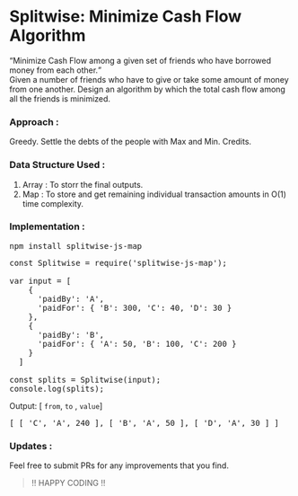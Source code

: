 # Splitwise: Minimize Cash Flow Algorithm
<q>Minimize Cash Flow among a given set of friends who have borrowed money from each other.</q> <br>
Given a number of friends who have to give or take some amount of money from one another. Design an algorithm by which the total cash flow among all the friends is minimized. 

### Approach :
Greedy.
Settle the debts of the people with Max and Min. Credits.

### Data Structure Used :

1. Array : To storr the final outputs.
2. Map : To store and get remaining individual transaction amounts in O(1) time complexity.

### Implementation :
<pre>
npm install splitwise-js-map
</pre>
<pre>
const Splitwise = require('splitwise-js-map');

var input = [    
    {   
      'paidBy': 'A',  
      'paidFor': { 'B': 300, 'C': 40, 'D': 30 } 
    },
    {   
      'paidBy': 'B',  
      'paidFor': { 'A': 50, 'B': 100, 'C': 200 } 
    }	
  ]

const splits = Splitwise(input);
console.log(splits);
</pre>
Output: [ `from`, `to` , `value`]
<pre>
[ [ 'C', 'A', 240 ], [ 'B', 'A', 50 ], [ 'D', 'A', 30 ] ]
</pre>

### Updates :
Feel free to submit PRs for any improvements that you find.

> !! HAPPY CODING !!
